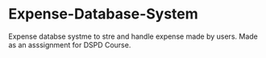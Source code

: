 # Expense-Database-System
Expense databse systme to stre and handle expense made by users. Made as an asssignment for DSPD Course.
